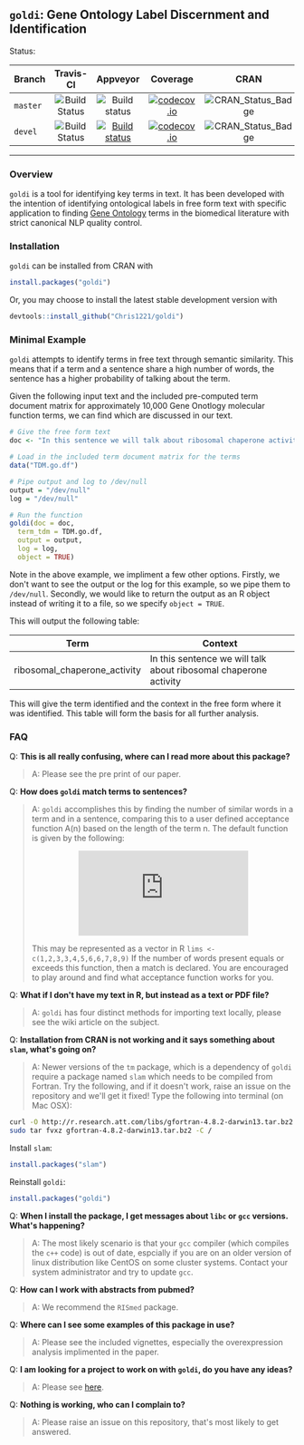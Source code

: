 ## `goldi`: **G**ene **O**ntology **L**abel **D**iscernment and **I**dentification

Status:

| Branch | Travis-CI | Appveyor | Coverage | CRAN | Downloads | Publication |
| :--- | :---: | :---: | :--: | :---: | :---: | :---: |
| `master` | ![Build Status](https://travis-ci.org/Chris1221/goldi.svg?branch=master) | ![Build status](https://ci.appveyor.com/api/projects/status/v64oe85q29btxln9?svg=true) | [![codecov.io](https://codecov.io/github/Chris1221/goldi/coverage.svg?branch=master)](https://codecov.io/github/Chris1221/goldi?branch=master) | ![CRAN_Status_Badge](http://www.r-pkg.org/badges/version/goldi) | ![](http://cranlogs.r-pkg.org/badges/goldi) | [bioRχiv](http://biorxiv.org/content/early/2016/09/05/073460) |
| `devel` |![Build Status](https://travis-ci.org/Chris1221/goldi.svg?branch=devel) | [![Build status](https://ci.appveyor.com/api/projects/status/v64oe85q29btxln9?svg=true)](https://ci.appveyor.com/project/Chris1221/miner) | [![codecov.io](https://codecov.io/github/Chris1221/goldi/coverage.svg?branch=devel)](https://codecov.io/github/Chris1221/goldi?branch=devel) | ![CRAN_Status_Badge](http://www.r-pkg.org/badges/version/goldi) | ![](http://cranlogs.r-pkg.org/badges/grand-total/heatmaply?color=yellowgreen) | <div data-badge-type="4" data-doi="http://dx.doi.org/10.1101/073460" data-condensed="true" data-hide-no-mentions="true" class="altmetric-embed"></div> | 
--------------------------------

### Overview

`goldi` is a tool for identifying key terms in text. It has been developed with the intention of identifying ontological labels in free form text with specific application to finding [Gene Ontology](http://geneontology.org) terms in the biomedical literature with strict canonical NLP quality control. 

<div data-badge-details="right" data-badge-type="donut" data-doi="http://dx.doi.org/10.1101/073460" data-condensed="true" data-hide-no-mentions="true" class="altmetric-embed"></div>

### Installation

`goldi` can be installed from CRAN with

```R
install.packages("goldi")
```

Or, you may choose to install the latest stable development version with

```R
devtools::install_github("Chris1221/goldi")
```

### Minimal Example

`goldi` attempts to identify terms in free text through semantic similarity. This means that if a term and a sentence share a high number of words, the sentence has a higher probability of talking about the term.

Given the following input text and the included pre-computed term document matrix for approximately 10,000 Gene Onotlogy molecular function terms, we can find which are discussed in our text.

```R
# Give the free form text
doc <- "In this sentence we will talk about ribosomal chaperone activity. In this sentence we will talk about nothing. Here we discuss obsolete molecular terms."

# Load in the included term document matrix for the terms
data("TDM.go.df")

# Pipe output and log to /dev/null
output = "/dev/null"
log = "/dev/null"

# Run the function
goldi(doc = doc, 
  term_tdm = TDM.go.df,
  output = output,
  log = log,
  object = TRUE)
```

Note in the above example, we impliment a few other options. Firstly, we don't want to see the output or the log for this example, so we pipe them to `/dev/null`. Secondly, we would like to return the output as an R object instead of writing it to a file, so we specify `object = TRUE`. 

This will output the following table:

|          Term                |                               Context                            |
| ---------------------------- | ---------------------------------------------------------------  |
| ribosomal_chaperone_activity | In this sentence we will talk about ribosomal chaperone activity |

This will give the term identified and the context in the free form where it was identified. This table will form the basis for all further analysis.

### FAQ

Q: **This is all really confusing, where can I read more about this package?**
> A: Please see the pre print of our paper.

Q: **How does `goldi` match terms to sentences?**
> A: `goldi` accomplishes this by finding the number of similar words in a term and in a sentence, comparing this to a user defined acceptance function A(n) based on the length of the term n. The default function is given by the following: <p align = "center"> ![A](http://www.sciweavers.org/tex2img.php?eq=%5Cmathcal%7BA%7D%28n%29%20%3D%20%5Cbegin%7Bcases%7D%20n%20%26%20n%20%5Cleq%203%20%5C%5C%20n-1%20%26%204%20%5Cleq%20n%20%5Cleq%207%20%5C%5C%20n-2%20%26%208%20%5Cleq%20n%20%5Cleq%2010%20%5C%5C%20n-3%20%26%20n%20%3E%2010%20%5Cend%7Bcases%7D&bc=White&fc=Black&im=jpg&fs=12&ff=mathdesign&edit=0) <p> This may be represented as a vector in R `lims <- c(1,2,3,3,4,5,6,6,7,8,9)` If the number of words present equals or exceeds this function, then a match is declared. You are encouraged to play around and find what acceptance function works for you.

Q: **What if I don't have my text in R, but instead as a text or PDF file?**
> A: `goldi` has four distinct methods for importing text locally, please see the wiki article on the subject.

Q: **Installation from CRAN is not working and it says something about `slam`, what's going on?**

> A: Newer versions of the `tm` package, which is a dependency of `goldi` require a package named `slam` which needs to be compiled from Fortran. Try the following, and if it doesn't work, raise an issue on the repository and we'll get it fixed!
Type the following into terminal (on Mac OSX):
```sh
curl -O http://r.research.att.com/libs/gfortran-4.8.2-darwin13.tar.bz2
sudo tar fvxz gfortran-4.8.2-darwin13.tar.bz2 -C /
```
Install `slam`:
```R
install.packages("slam")
```
Reinstall `goldi`:
```R
install.packages("goldi")
```

Q: **When I install the package, I get messages about `libc` or `gcc` versions. What's happening?**
> A: The most likely scenario is that your `gcc` compiler (which compiles the `c++` code) is out of date, espcially if you are on an older version of linux distribution like CentOS on some cluster systems. Contact your system administrator and try to update `gcc`.

Q: **How can I work with abstracts from pubmed?**
> A: We recommend the `RISmed` package.

Q: **Where can I see some examples of this package in use?**
> A: Please see the included vignettes, especially the overexpression analysis implimented in the paper.

Q: **I am looking for a project to work on with `goldi`, do you have any ideas?**
> A: Please see [here](https://github.com/Chris1221/goldi/blob/master/project_ideas.md).

Q: **Nothing is working, who can I complain to?**
> A: Please raise an issue on this repository, that's most likely to get answered.



